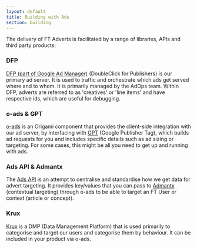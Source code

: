 ```yaml
---
layout: default
title: Building with Ads
section: building
---
```


The delivery of FT Adverts is facilitated by a range of libraries, APIs and third party products:

### DFP
[DFP (part of Google Ad Manager)](https://support.google.com/admanager/answer/6022000?hl=en) (DoubleClick for Publishers) is our primary ad server. It is used to traffic and orchestrate which ads get served where and to whom. It is primarily managed by the AdOps team. Within DFP, adverts are referred to as 'creatives' or 'line items' and have respective ids, which are useful for debugging.

### o-ads & GPT

[o-ads](https://github.com/Financial-Times/o-ads) is an Origami component that provides the client-side integration with our ad server, by interfacing with [GPT](https://support.google.com/dfp_premium/answer/181073?hl=en) (Google Publisher Tag), which builds ad requests for you and includes specific details such as ad sizing or targeting. For some cases, this might be all you need to get up and running with ads.

### Ads API & Admantx

The [Ads API](https://github.com/Financial-Times/ads-api) is an attempt to centralise and standardise how we get data for advert targeting. It provides key/values that you can pass to [Admantx](http://www.admantx.com/) (contextual targeting) through o-ads to be able to target an FT User or context (article or concept).

### Krux

[Krux](http://www.krux.com/) is a DMP (Data Management Platform) that is used primarily to categorise and target our users and categorise them by behaviour. It can be included in your product via o-ads.
